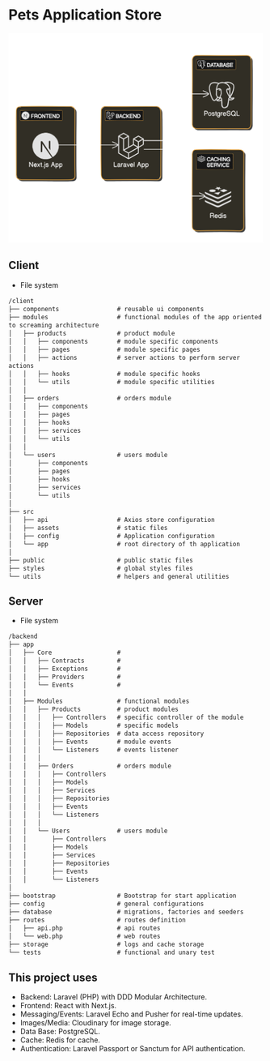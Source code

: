 # Pets Application Store

![architecture image](pets-architecture.png)

## Client

- File system 
```
/client
├── components                # reusable ui components
├── modules                   # functional modules of the app oriented to screaming architecture
│   ├── products              # product module
│   │   ├── components        # module specific components
│   │   ├── pages             # module specific pages
│   │   ├── actions           # server actions to perform server actions
│   │   ├── hooks             # module specific hooks
│   │   └── utils             # module specific utilities
│   │
│   ├── orders                # orders module
│   │   ├── components
│   │   ├── pages
│   │   ├── hooks
│   │   ├── services
│   │   └── utils
│   │
│   └── users                 # users module
│       ├── components
│       ├── pages
│       ├── hooks
│       ├── services
│       └── utils
│
├── src
│   ├── api                   # Axios store configuration
│   ├── assets                # static files
│   ├── config                # Application configuration
│   └── app                   # root directory of th application
│
├── public                    # public static files
├── styles                    # global styles files
└── utils                     # helpers and general utilities
```

## Server

- File system 
```
/backend
├── app
│   ├── Core                  # 
│   │   ├── Contracts         # 
│   │   ├── Exceptions        # 
│   │   ├── Providers         # 
│   │   └── Events            # 
│   │
│   ├── Modules               # functional modules
│   │   ├── Products          # product modules
│   │   │   ├── Controllers   # specific controller of the module
│   │   │   ├── Models        # specific models
│   │   │   ├── Repositories  # data access repository
│   │   │   ├── Events        # module events
│   │   │   └── Listeners     # events listener
│   │   │
│   │   ├── Orders            # orders module
│   │   │   ├── Controllers
│   │   │   ├── Models
│   │   │   ├── Services
│   │   │   ├── Repositories
│   │   │   ├── Events
│   │   │   └── Listeners
│   │   │
│   │   └── Users             # users module
│   │       ├── Controllers
│   │       ├── Models
│   │       ├── Services
│   │       ├── Repositories
│   │       ├── Events
│   │       └── Listeners
│
├── bootstrap                 # Bootstrap for start application
├── config                    # general configurations
├── database                  # migrations, factories and seeders
├── routes                    # routes definition
│   ├── api.php               # api routes
│   └── web.php               # web routes
├── storage                   # logs and cache storage
└── tests                     # functional and unary test
```
## This project uses

- Backend: Laravel (PHP) with DDD Modular Architecture.
- Frontend: React with Next.js.
- Messaging/Events: Laravel Echo and Pusher for real-time updates.
- Images/Media: Cloudinary for image storage.
- Data Base: PostgreSQL.
- Cache: Redis for cache.
- Authentication: Laravel Passport or Sanctum for API authentication.

